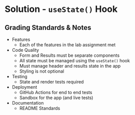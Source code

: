 # Solution - `useState()` Hook

## Grading Standards & Notes

* Features
  * Each of the features in the lab assignment met
* Code Quality
  * Form and Results must be separate components
  * All state must be managed using the `useState()` hook
  * Must manage header and results state in the app
  * Styling is not optional
* Testing
  * State and render tests required
* Deployment
  * GitHub Actions for end to end tests
  * Sandbox for the app (and live tests)
* Documentation
  * README Standards
